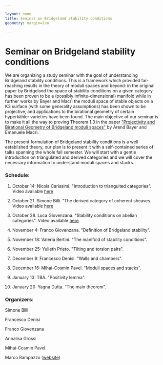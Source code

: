 ```yaml
---

layout: none
title: Seminar on Bridgeland stability conditions
geometry: margin=2cm

---
```


# Seminar on Bridgeland stability conditions

We are organizing a study seminar with the goal of understanding Bridgeland stability conditions. This is a framework which provided far-reaching results in the theory of moduli spaces and beyond: in the original paper by Bridgeland the space of stability conditions on a given category has been proven to be a (possibly infinite-dimensional) manifold while in further works by Bayer and Macrì the moduli space of stable objects on a K3 surface (with some generality assumptions) has been shown to be projective, and applications to the birational geometry of certain hyperkähler varieties have been found. The main objective of our seminar is to make it all the way to proving Theorem 1.3 in the paper ["Projectivity and Birational Geometry of Bridgeland moduli spaces"](https://arxiv.org/abs/1203.4613) by Arend Bayer and Emanuele Macrì.

The present formulation of Bridgeland stability conditions is a well established theory, our plan is to present it with a self-contained series of talks spanning the whole fall semester. We will start with a gentle introduction on triangulated and derived categories and we will cover the necessary information to understand moduli spaces and stacks.


### Schedule:

1. October 14: Nicola Carissimi. "Introduction to triangulted categories". Video available [here]()

2. October 21. Simone Billi. "The derived category of coherent sheaves. Video available [here]()

3. October 28. Luca Giovenzana. "Stability conditions on abelian categories". Video available [here]()

4. November 4: Franco Giovenzana. "Definition of Bridgeland stability". 

5. November 18: Valeria Bertini. "The manifold of stability conditions". 

6. November 25: Yulieth Prieto. "Tilting and torsion pairs".

7. December 9: Francesco Denisi. "Walls and chambers".

8. December 16: Mihai-Cosmin Pavel. "Moduli spaces and stacks".

9. January 13: TBA. "Positivity lemma".

10. January 20: Yagna Dutta. "The main theorem".


### Organizers:

Simone Billi

Francesco Denisi

Franco Giovenzana

Annalisa Grossi

Mihai-Cosmin Pavel

Marco Rampazzo ([website](https://marcorampazzo.github.io))
